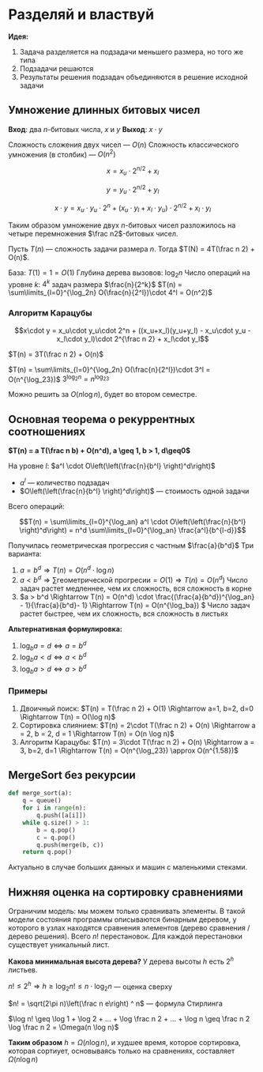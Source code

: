 # Разделяй и властвуй

**Идея:**
1. Задача разделяется на подзадачи меньшего размера, но того же типа
2. Подзадачи решаются
3. Результаты решения подзадач объединяются в решение исходной задачи

## Умножение длинных битовых чисел

**Вход**: два $n$-битовых числа, $x$ и $y$
**Выход**: $x \cdot y$

Сложность сложения двух чисел — $O(n)$
Сложность классического умножения (в столбик) — $O(n^2)$

$$x = x_u \cdot 2^{n/2} + x_l$$

$$y = y_u \cdot 2^{n/2} + y_l$$

$$x\cdot y = x_u\cdot y_u\cdot 2^n + (x_u\cdot y_l + x_l\cdot y_u)\cdot 2^{n/2} + x_l\cdot y_l$$

Таким образом умножение двух $n$-битовых чисел разложилось на четыре перемножения $\frac n2$-битовых чисел.

Пусть $T(n)$ — сложность задачи размера $n$. Тогда $T(N) = 4T(\frac n 2) + O(n)$.

База: $T(1) = 1 = O(1)$
Глубина дерева вызовов: $\log_2 n$
Число операций на уровне $k$: $4^k$ задач размера $\frac{n}{2^k}$
$T(n) = \sum\limits_{l=0}^{\log_2n} O(\frac{n}{2^l})\cdot 4^l = O(n^2)$

### Алгоритм Карацубы

$$x\cdot y = x_u\cdot y_u\cdot 2^n + ((x_u+x_l)(y_u+y_l) - x_u\cdot y_u - x_l\cdot y_l)\cdot 2^{\frac n 2} + x_l\cdot y_l$$

$T(n) = 3T(\frac n 2) + O(n)$

$T(n) = \sum\limits_{l=0}^{\log_2n} O(\frac{n}{2^l})\cdot 3^l = O(n^{\log_23})$
$3^{\log_2n}=n^{\log_23}$

Можно решить за $O(n\log n)$, будет во втором семестре.

## Основная теорема о рекуррентных соотношениях

**$T(n) = a T(\frac n b) + O(n^d), a \geq 1, b > 1, d\geq0$**

На уровне $l$: $a^l \cdot O\left(\left(\frac{n}{b^l} \right)^d\right)$
* $a^l$ — количество подзадач
* $O\left(\left(\frac{n}{b^l} \right)^d\right)$ — стоимость одной задачи

Всего операций:

$$T(n) = \sum\limits_{l=0}^{\log_an} a^l \cdot O\left(\left(\frac{n}{b^l} \right)^d\right) = n^d \sum\limits_{l=0}^{\log_an} \frac{a^l}{b^{l-d}}$$

Получилась геометрическая прогрессия с частным $\frac{a}{b^d}$
Три варианта:
1. $a = b^d \Rightarrow T(n) = O(n^d\cdot\log n)$
2. $a < b^d \Rightarrow \sum \text{геометрической прогресии} = O(1) \Rightarrow T(n) = O(n^d)$
    Число задач растет медленнее, чем их сложность, вся сложность в корне
3. $a > b^d \Rightarrow T(n) = O(n^d) \cdot \frac{(\frac{a}{b^d})^{\log_an} - 1}{\frac{a}{b^d}- 1} \Rightarrow T(n) = O(n^{\log_ba}) $
    Число задач растет быстрее, чем их сложность, вся сложность в листьях

**Альтернативная формулировка:**
1. $\log_b a = d \Leftrightarrow a = b^d$
2. $\log_b a < d \Leftrightarrow a < b^d$
3. $\log_b a > d \Leftrightarrow a > b^d$

### Примеры

1. Двоичный поиск: $T(n) = T(\frac n 2) + O(1) \Rightarrow a=1, b=2, d=0 \Rightarrow T(n) = O(\log n)$
2. Сортировка слиянием: $T(n) = 2\cdot T(\frac n 2) + O(n) \Rightarrow a = 2, b = 2, d = 1 \Rightarrow T(n) = O(n \log n)$
3. Алгоритм Карацубы: $T(n) = 3\cdot T(\frac n 2) + O(n) \Rightarrow a = 3, b=2, d=1 \Rightarrow T(n) = O(n^{\log_23}) \approx O(n^{1.58})$


## MergeSort без рекурсии

```python
def merge_sort(a):
    q = queue()
    for i in range(n):
        q.push([a[i]])
    while q.size() > 1:
        b = q.pop()
        c = q.pop()
        q.push(merge(b, c))
    return q.pop()
```
Актуально в случае больших данных и машин с маленькими стеками.

## Нижняя оценка на сортировку сравнениями

Ограничим модель: мы можем только сравнивать элементы. В такой модели состояния программы описываются бинарным деревом, у которого в узлах находятся сравнения элементов (дерево сравнения / дерево решения).
Всего $n!$ перестановок. Для каждой перестановки существует уникальный лист.

**Какова минимальная высота дерева?**
У дерева высоты $h$ есть $2^h$ листьев.

$n!\leq 2^h \Rightarrow h \geqslant \log_2 n! \leq n \cdot \log_2 n$ — оценка сверху

$n! = \sqrt(2\pi n)\left(\frac n e\right) ^ n$ — формула Стирлинга

$\log n! \geq \log 1 + \log 2 + ... + \log \frac n 2 + ... + \log n \geq \frac n 2 \log \frac n 2 = \Omega(n \log n)$

**Таким образом** $h = \Omega(n \log n)$, и худшее время, которое сортировка, которая сортиует, основываясь только на сравнениях, составляет $\Omega(n \log n)$
